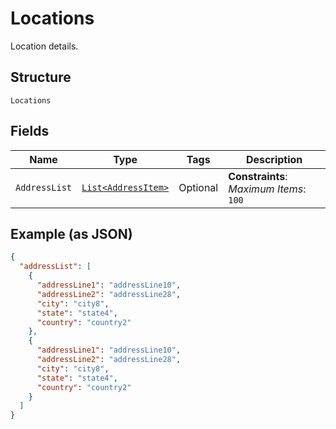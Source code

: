 
# Locations

Location details.

## Structure

`Locations`

## Fields

| Name | Type | Tags | Description |
|  --- | --- | --- | --- |
| `AddressList` | [`List<AddressItem>`](../../doc/models/address-item.md) | Optional | **Constraints**: *Maximum Items*: `100` |

## Example (as JSON)

```json
{
  "addressList": [
    {
      "addressLine1": "addressLine10",
      "addressLine2": "addressLine28",
      "city": "city8",
      "state": "state4",
      "country": "country2"
    },
    {
      "addressLine1": "addressLine10",
      "addressLine2": "addressLine28",
      "city": "city8",
      "state": "state4",
      "country": "country2"
    }
  ]
}
```

